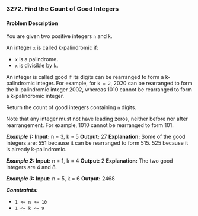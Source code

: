 ### 3272. Find the Count of Good Integers

#### Problem Description

You are given two positive integers `n` and `k`.

An integer `x` is called k-palindromic if:

- `x` is a palindrome.
- `x` is divisible by `k`.

An integer is called good if its digits can be rearranged to form a k-palindromic integer. For example, for `k = 2`, 2020 can be rearranged to form the k-palindromic integer 2002, whereas 1010 cannot be rearranged to form a k-palindromic integer.

Return the count of good integers containing `n` digits.

Note that any integer must not have leading zeros, neither before nor after rearrangement. For example, 1010 cannot be rearranged to form 101.

**_Example 1:_**
**Input:** n = 3, k = 5
**Output:** 27
**Explanation:**
Some of the good integers are:
551 because it can be rearranged to form 515.
525 because it is already k-palindromic.

**_Example 2:_**
**Input:** n = 1, k = 4
**Output:** 2
**Explanation:**
The two good integers are 4 and 8.

**_Example 3:_**
**Input:** n = 5, k = 6
**Output:** 2468

**_Constraints:_**

- `1 <= n <= 10`
- `1 <= k <= 9`
